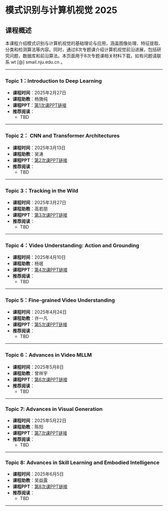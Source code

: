 # 模式识别与计算机视觉 2025

## 课程概述
本课程介绍模式识别与计算机视觉的基础理论与应用，涵盖图像处理、特征提取、分类和检测算法等内容。同时，通过8次专题课介绍计算机视觉前沿进展，包括研究问题，数据库和前沿算法。本页面用于8次专题课相关材料下载，如有问题请联系 wt [@] smail.nju.edu.cn 。


---

### Topic 1：Introduction to Deep Learning
- **课程时间**：2025年2月27日
- **课程助教**：杨旖纯
- **课程PPT**：[第1次课PPT链接](#)
- **推荐阅读**：
  - TBD

---

### Topic 2： CNN and Transformer Architectures
- **课程时间**：2025年3月13日
- **课程助教**：吴涛
- **课程PPT**：[第2次课PPT链接](#)
- **推荐阅读**：
  - TBD

---

### Topic 3：Tracking in the Wild
- **课程时间**：2025年3月27日
- **课程助教**：高若朋
- **课程PPT**：[第3次课PPT链接](#)
- **推荐阅读**：
  - TBD

---

### Topic 4：Video Understanding: Action and Grounding
- **课程时间**：2025年4月10日
- **课程助教**：杨珉
- **课程PPT**：[第4次课PPT链接](#)
- **推荐阅读**：
  - TBD

---

### Topic 5：Fine-grained Video Understanding
- **课程时间**：2025年4月24日
- **课程助教**：许一凡
- **课程PPT**：[第5次课PPT链接](#)
- **推荐阅读**：
  - TBD

---

### Topic 6：Advances in Video MLLM
- **课程时间**：2025年5月8日
- **课程助教**：曾祥宇
- **课程PPT**：[第6次课PPT链接](#)
- **推荐阅读**：
  - TBD

---

### Topic 7: Advances in Visual Generation
- **课程时间**：2025年5月22日
- **课程助教**：陈阳
- **课程PPT**：[第7次课PPT链接](#)
- **推荐阅读**：
  - TBD

---

### Topic 8: Advances in Skill Learning and Embodied Intelligence
- **课程时间**：2025年6月5日
- **课程助教**：吴益露
- **课程PPT**：[第8次课PPT链接](#)
- **推荐阅读**：
  - TBD
    
---

